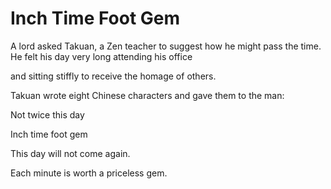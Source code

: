 # Inch Time Foot Gem

A lord asked Takuan, a Zen teacher to suggest how he might pass the time. He felt his day very long attending his office

and sitting stiffly to receive the homage of others.

Takuan wrote eight Chinese characters and gave them to the man:

Not twice this day

Inch time foot gem

This day will not come again.

Each minute is worth a priceless gem.